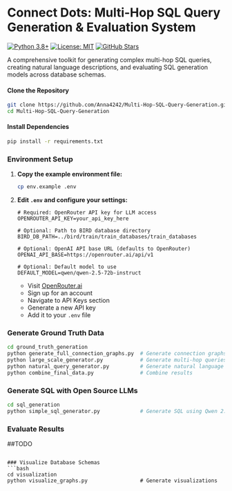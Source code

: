 # Connect Dots: Multi-Hop SQL Query Generation & Evaluation System

[![Python 3.8+](https://img.shields.io/badge/python-3.8+-blue.svg)](https://www.python.org/downloads/)
[![License: MIT](https://img.shields.io/badge/License-MIT-yellow.svg)](https://opensource.org/licenses/MIT)
[![GitHub Stars](https://img.shields.io/github/stars/Anna4242/Multi-Hop-SQL-Query-Generation.svg)](https://github.com/Anna4242/Multi-Hop-SQL-Query-Generation/stargazers)

A comprehensive toolkit for generating complex multi-hop SQL queries, creating natural language descriptions, and evaluating SQL generation models across database schemas.




#### Clone the Repository
```bash
git clone https://github.com/Anna4242/Multi-Hop-SQL-Query-Generation.git
cd Multi-Hop-SQL-Query-Generation
```

#### Install Dependencies
```bash
pip install -r requirements.txt
```


### Environment Setup
1. **Copy the example environment file:**
   ```bash
   cp env.example .env
   ```

2. **Edit `.env` and configure your settings:**
   ```env
   # Required: OpenRouter API key for LLM access
   OPENROUTER_API_KEY=your_api_key_here
   
   # Optional: Path to BIRD database directory
   BIRD_DB_PATH=../bird/train/train_databases/train_databases
   
   # Optional: OpenAI API base URL (defaults to OpenRouter)
   OPENAI_API_BASE=https://openrouter.ai/api/v1
   
   # Optional: Default model to use
   DEFAULT_MODEL=qwen/qwen-2.5-72b-instruct
   ```


   - Visit [OpenRouter.ai](https://openrouter.ai/)
   - Sign up for an account
   - Navigate to API Keys section
   - Generate a new API key
   - Add it to your `.env` file

### Generate Ground Truth Data
```bash
cd ground_truth_generation
python generate_full_connection_graphs.py  # Generate connection graphs
python large_scale_generator.py            # Generate multi-hop queries
python natural_query_generator.py          # Generate natural language
python combine_final_data.py               # Combine results
```

### Generate SQL with Open Source LLMs
```bash
cd sql_generation
python simple_sql_generator.py             # Generate SQL using Qwen 2.5 72B
```

### Evaluate Results
##TODO
```

### Visualize Database Schemas
```bash
cd visualization
python visualize_graphs.py                 # Generate visualizations
```
